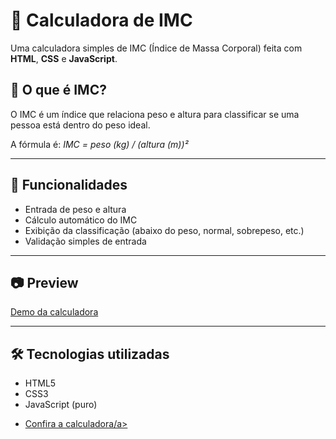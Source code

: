 # 🧮 Calculadora de IMC

Uma calculadora simples de IMC (Índice de Massa Corporal) feita com **HTML**, **CSS** e **JavaScript**.

## 📌 O que é IMC?

O IMC é um índice que relaciona peso e altura para classificar se uma pessoa está dentro do peso ideal.

A fórmula é: *IMC = peso (kg) / (altura (m))²*

---

## 🚀 Funcionalidades

- Entrada de peso e altura
- Cálculo automático do IMC
- Exibição da classificação (abaixo do peso, normal, sobrepeso, etc.)
- Validação simples de entrada

---

## 📷 Preview

<a href="https://github.com/1freelipe/Calculadora-IMC/blob/main/assets/img/calculadora.png">Demo da calculadora</a>

---

## 🛠️ Tecnologias utilizadas

- HTML5
- CSS3
- JavaScript (puro)

<ul>
  <li><a href="https://1freelipe.github.io/Calculadora-IMC/">Confira a calculadora/a></li>
</ul>

